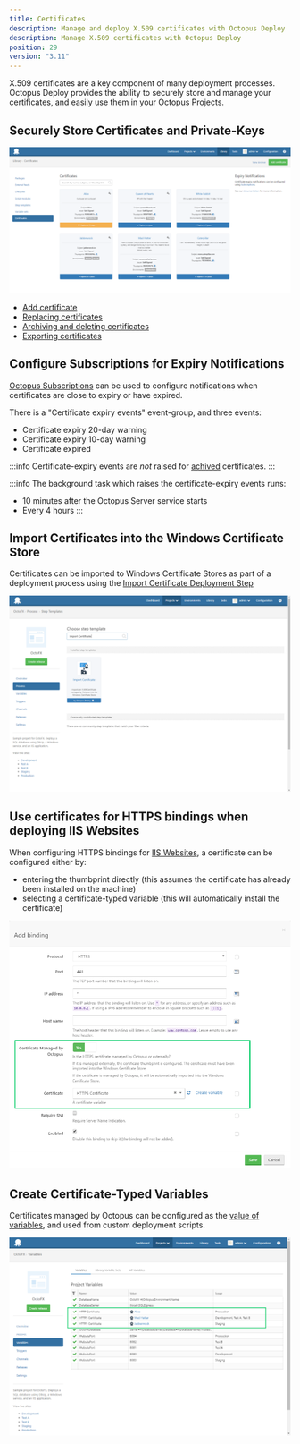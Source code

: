 ```yaml
---
title: Certificates
description: Manage and deploy X.509 certificates with Octopus Deploy 
description: Manage X.509 certificates with Octopus Deploy
position: 29 
version: "3.11"
---
```


X.509 certificates are a key component of many deployment processes. Octopus Deploy provides the ability to securely store and manage your certificates, and easily use them in your Octopus Projects.  

## Securely Store Certificates and Private-Keys 

![](certificate-list.png "width=500")

- [Add certificate](add-certificate.md)
- [Replacing certificates](replace-certificate.md)
- [Archiving and deleting certificates](archiving-and-deleting-certificates.md)
- [Exporting certificates](export-certificate.md)

## Configure Subscriptions for Expiry Notifications 

[Octopus Subscriptions](/docs/administration/subscriptions.md) can be used to configure notifications when certificates are close to expiry or have expired. 

There is a "Certificate expiry events" event-group, and three events:  

- Certificate expiry 20-day warning  
- Certificate expiry 10-day warning  
- Certificate expired

:::info
Certificate-expiry events are _not_ raised for [achived](archiving-and-deleting-certificates.md) certificates.
:::

:::info
The background task which raises the certificate-expiry events runs:
- 10 minutes after the Octopus Server service starts 
- Every 4 hours
:::

## Import Certificates into the Windows Certificate Store  

Certificates can be imported to Windows Certificate Stores as part of a deployment process using the [Import Certificate Deployment Step](/docs/deploying-applications/certificates/import-certificate-step.md)

![](import-certificate-step-select.png "width=500")

## Use certificates for HTTPS bindings when deploying IIS Websites   

When configuring HTTPS bindings for [IIS Websites](/docs/deploying-applications/iis-websites-and-application-pools.md), a certificate can be configured either by:
- entering the thumbprint directly (this assumes the certificate has already been installed on the machine) 
- selecting a certificate-typed variable (this will automatically install the certificate)

![](https-binding-certificate.png "width=500")

## Create Certificate-Typed Variables 

Certificates managed by Octopus can be configured as the [value of variables](/docs/deploying-applications/variables/certificate-variables.md), and used from custom deployment scripts.

![](/docs/images/certificates/certificate-variables-scoped.png "width=500")


